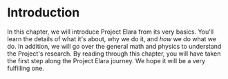 # Introduction

In this chapter, we will introduce Project Elara from its very basics. You'll learn the details of what it's about, why we do it, and _how_ we do what we do. In addition, we will go over the general math and physics to understand the Project's research. By reading through this chapter, you will have taken the first step along the Project Elara journey. We hope it will be a very fulfilling one.